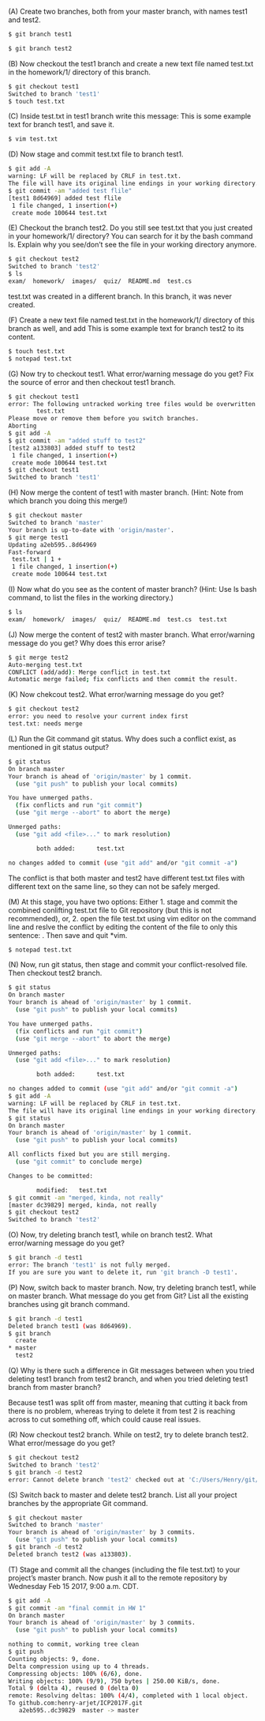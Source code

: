 (A) Create two branches, both from your master branch, with names test1 and test2.

```bash
$ git branch test1
```
```bash
$ git branch test2
```

(B) Now checkout the test1 branch and create a new text file named test.txt in the homework/1/ directory of this branch.
```bash
$ git checkout test1
Switched to branch 'test1'
$ touch test.txt
```



(C) Inside test.txt in test1 branch write this message: This is some example text for branch test1, and save it.
```bash
$ vim test.txt
```




(D) Now stage and commit test.txt file to branch test1.
```bash
$ git add -A
warning: LF will be replaced by CRLF in test.txt.
The file will have its original line endings in your working directory.
$ git commit -am "added test flile"
[test1 8d64969] added test flile
 1 file changed, 1 insertion(+)
 create mode 100644 test.txt
```




(E) Checkout the branch test2. Do you still see test.txt that you just created in your homework/1/ directory? You can search for it by the bash command ls. Explain why you see/don’t see the file in your working directory anymore.
```bash
$ git checkout test2
Switched to branch 'test2'
$ ls
exam/  homework/  images/  quiz/  README.md  test.cs
```
test.txt was created in a different branch. In this branch, it was never created.




(F) Create a new text file named test.txt in the homework/1/ directory of this branch as well, and add This is some example text for branch test2 to its content.
```bash
$ touch test.txt
$ notepad test.txt
```




(G) Now try to checkout test1. What error/warning message do you get? Fix the source of error and then checkout test1 branch.
```bash
$ git checkout test1
error: The following untracked working tree files would be overwritten by checkout:
        test.txt
Please move or remove them before you switch branches.
Aborting
$ git add -A
$ git commit -am "added stuff to test2"
[test2 a133803] added stuff to test2
 1 file changed, 1 insertion(+)
 create mode 100644 test.txt
$ git checkout test1
Switched to branch 'test1'
```




(H) Now merge the content of test1 with master branch. (Hint: Note from which branch you doing this merge!)
```bash
$ git checkout master
Switched to branch 'master'
Your branch is up-to-date with 'origin/master'.
$ git merge test1
Updating a2eb595..8d64969
Fast-forward
 test.txt | 1 +
 1 file changed, 1 insertion(+)
 create mode 100644 test.txt
```




(I) Now what do you see as the content of master branch? (Hint: Use ls bash command, to list the files in the working directory.)
```bash
$ ls
exam/  homework/  images/  quiz/  README.md  test.cs  test.txt
```




(J) Now merge the content of test2 with master branch. What error/warning message do you get? Why does this error arise?
```bash
$ git merge test2
Auto-merging test.txt
CONFLICT (add/add): Merge conflict in test.txt
Automatic merge failed; fix conflicts and then commit the result.
```




(K) Now chekcout test2. What error/warning message do you get?
```bash
$ git checkout test2
error: you need to resolve your current index first
test.txt: needs merge
```




(L) Run the Git command git status. Why does such a conflict exist, as mentioned in git status output?
```bash
$ git status
On branch master
Your branch is ahead of 'origin/master' by 1 commit.
  (use "git push" to publish your local commits)

You have unmerged paths.
  (fix conflicts and run "git commit")
  (use "git merge --abort" to abort the merge)

Unmerged paths:
  (use "git add <file>..." to mark resolution)

        both added:      test.txt

no changes added to commit (use "git add" and/or "git commit -a")
```
The conflict is that both master and test2 have different test.txt files with different text on the same line, so they can not be safely merged.

(M) At this stage, you have two options: Either 1. stage and commit the combined conlifting test.txt file to Git repository (but this is not recommended), or, 2. open the file test.txt using vim editor on the command line and reslve the conflict by editing the content of the file to only this sentence: . Then save and quit *vim.
```bash
$ notepad test.txt
```




(N) Now, run git status, then stage and commit your conflict-resolved file. Then checkout test2 branch.
```bash
$ git status
On branch master
Your branch is ahead of 'origin/master' by 1 commit.
  (use "git push" to publish your local commits)

You have unmerged paths.
  (fix conflicts and run "git commit")
  (use "git merge --abort" to abort the merge)

Unmerged paths:
  (use "git add <file>..." to mark resolution)

        both added:      test.txt

no changes added to commit (use "git add" and/or "git commit -a")
$ git add -A
warning: LF will be replaced by CRLF in test.txt.
The file will have its original line endings in your working directory.
$ git status
On branch master
Your branch is ahead of 'origin/master' by 1 commit.
  (use "git push" to publish your local commits)

All conflicts fixed but you are still merging.
  (use "git commit" to conclude merge)

Changes to be committed:

        modified:   test.txt
$ git commit -am "merged, kinda, not really"
[master dc39829] merged, kinda, not really
$ git checkout test2
Switched to branch 'test2'
```




(O) Now, try deleting branch test1, while on branch test2. What error/warning message do you get?
```bash
$ git branch -d test1
error: The branch 'test1' is not fully merged.
If you are sure you want to delete it, run 'git branch -D test1'.
```




(P) Now, switch back to master branch. Now, try deleting branch test1, while on master branch. What message do you get from Git? List all the existing branches using git branch command.
```bash
$ git branch -d test1
Deleted branch test1 (was 8d64969).
$ git branch
  create
* master
  test2
```




(Q) Why is there such a difference in Git messages between when you tried deleting test1 branch from test2 branch, and when you tried deleting test1 branch from master branch?

Because test1 was split off from master, meaning that cutting it back from there is no problem, whereas trying to delete it from test 2 is reaching across to cut something off, which could cause real issues.



(R) Now checkout test2 branch. While on test2, try to delete branch test2. What error/message do you get?
```bash
$ git checkout test2
Switched to branch 'test2'
$ git branch -d test2
error: Cannot delete branch 'test2' checked out at 'C:/Users/Henry/git/ICP2017F'
```




(S) Switch back to master and delete test2 branch. List all your project branches by the appropriate Git command.
```bash
$ git checkout master
Switched to branch 'master'
Your branch is ahead of 'origin/master' by 3 commits.
  (use "git push" to publish your local commits)
$ git branch -d test2
Deleted branch test2 (was a133803).
```




(T) Stage and commit all the changes (including the file test.txt) to your project’s master branch. Now push it all to the remote repository by Wednesday Feb 15 2017, 9:00 a.m. CDT.
```bash
$ git add -A
$ git commit -am "final commit in HW 1"
On branch master
Your branch is ahead of 'origin/master' by 3 commits.
  (use "git push" to publish your local commits)

nothing to commit, working tree clean
$ git push
Counting objects: 9, done.
Delta compression using up to 4 threads.
Compressing objects: 100% (6/6), done.
Writing objects: 100% (9/9), 750 bytes | 250.00 KiB/s, done.
Total 9 (delta 4), reused 0 (delta 0)
remote: Resolving deltas: 100% (4/4), completed with 1 local object.
To github.com:henry-arjet/ICP2017F.git
   a2eb595..dc39829  master -> master
```


